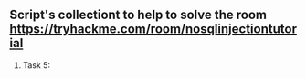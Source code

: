 ## Script's collectiont to help to solve the room https://tryhackme.com/room/nosqlinjectiontutorial 
1. Task 5: 
